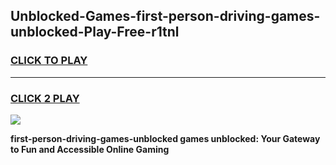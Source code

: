 
## Unblocked-Games-first-person-driving-games-unblocked-Play-Free-r1tnl
<h3>
<a href="https://premium76.site?title=first-person-driving-games-unblocked&ref=15A">CLICK TO PLAY</a></h3>
<hr>

<h3>
<a href="https://premium76.site?title=first-person-driving-games-unblocked&ref=15A">CLICK 2 PLAY</a>
  
</h3>

<a href="https://premium76.site?title=first-person-driving-games-unblocked&ref=15A"><img src="https://clearcache.store/games.png"></a>


**first-person-driving-games-unblocked games unblocked: Your Gateway to Fun and Accessible Online Gaming**
